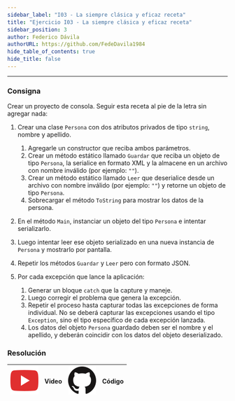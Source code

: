 ```yaml
---
sidebar_label: "I03 - La siempre clásica y eficaz receta"
title: "Ejercicio I03 - La siempre clásica y eficaz receta"
sidebar_position: 3
author: Federico Dávila
authorURL: https://github.com/FedeDavila1984
hide_table_of_contents: true
hide_title: false
---
```

---

### Consigna
Crear un proyecto de consola. Seguir esta receta al pie de la letra sin agregar nada:

1. Crear una clase `Persona` con dos atributos privados de tipo `string`, nombre y apellido.
   1. Agregarle un constructor que reciba ambos parámetros. 
   2. Crear un método estático llamado `Guardar` que reciba un objeto de tipo `Persona`, la serialice en formato XML y la almacene en un archivo con nombre inválido (por ejemplo: `""`).
   3. Crear un método estático llamado `Leer` que deserialice desde un archivo con nombre inválido (por ejemplo: `""`) y retorne un objeto de tipo `Persona`.
   4. Sobrecargar el método `ToString` para mostrar los datos de la persona. 

2. En el método `Main`, instanciar un objeto del tipo `Persona` e intentar serializarlo.

3. Luego intentar leer ese objeto serializado en una nueva instancia de `Persona` y mostrarlo por pantalla. 

4. Repetir los métodos `Guardar` y `Leer` pero con formato JSON.

5. Por cada excepción que lance la aplicación:
   1. Generar un bloque `catch` que la capture y maneje.
   2. Luego corregir el problema que genera la excepción. 
   3. Repetir el proceso hasta capturar todas las excepciones de forma individual. No se deberá capturar las excepciones usando el tipo `Exception`, sino el tipo específico de cada excepción lanzada.  
   4. Los datos del objeto `Persona` guardado deben ser el nombre y el apellido, y deberán coincidir con los datos del objeto deserializado. 


### Resolución
| ![img](/base/youtube.svg) | Video | ![img](/base/github.svg) | Código |
| :-----------------------: | :---: | :----------------------: | :----: |